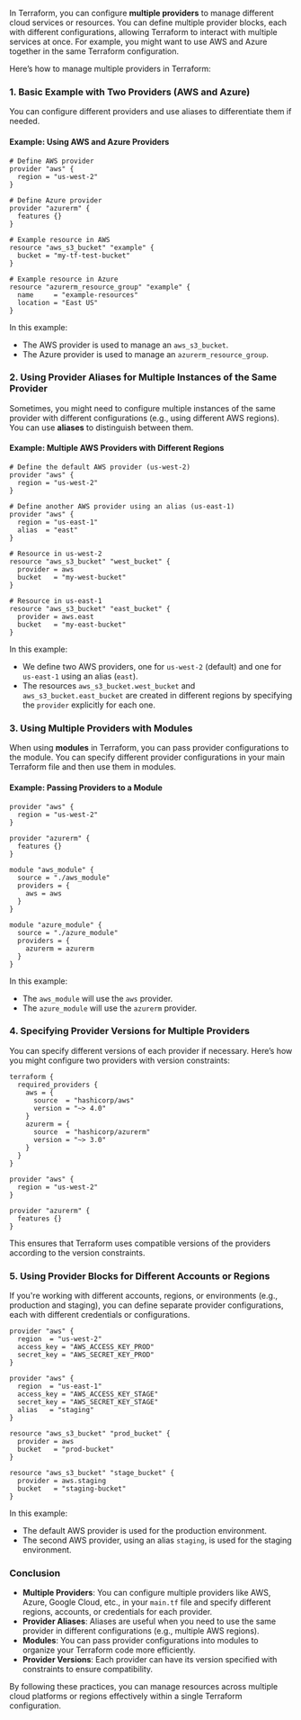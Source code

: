 In Terraform, you can configure **multiple providers** to manage different cloud services or resources. You can define multiple provider blocks, each with different configurations, allowing Terraform to interact with multiple services at once. For example, you might want to use AWS and Azure together in the same Terraform configuration.

Here’s how to manage multiple providers in Terraform:

### 1. **Basic Example with Two Providers (AWS and Azure)**

You can configure different providers and use aliases to differentiate them if needed.

#### Example: Using AWS and Azure Providers

```hcl
# Define AWS provider
provider "aws" {
  region = "us-west-2"
}

# Define Azure provider
provider "azurerm" {
  features {}
}

# Example resource in AWS
resource "aws_s3_bucket" "example" {
  bucket = "my-tf-test-bucket"
}

# Example resource in Azure
resource "azurerm_resource_group" "example" {
  name     = "example-resources"
  location = "East US"
}
```

In this example:
- The AWS provider is used to manage an `aws_s3_bucket`.
- The Azure provider is used to manage an `azurerm_resource_group`.

### 2. **Using Provider Aliases for Multiple Instances of the Same Provider**

Sometimes, you might need to configure multiple instances of the same provider with different configurations (e.g., using different AWS regions). You can use **aliases** to distinguish between them.

#### Example: Multiple AWS Providers with Different Regions

```hcl
# Define the default AWS provider (us-west-2)
provider "aws" {
  region = "us-west-2"
}

# Define another AWS provider using an alias (us-east-1)
provider "aws" {
  region = "us-east-1"
  alias  = "east"
}

# Resource in us-west-2
resource "aws_s3_bucket" "west_bucket" {
  provider = aws
  bucket   = "my-west-bucket"
}

# Resource in us-east-1
resource "aws_s3_bucket" "east_bucket" {
  provider = aws.east
  bucket   = "my-east-bucket"
}
```

In this example:
- We define two AWS providers, one for `us-west-2` (default) and one for `us-east-1` using an alias (`east`).
- The resources `aws_s3_bucket.west_bucket` and `aws_s3_bucket.east_bucket` are created in different regions by specifying the `provider` explicitly for each one.

### 3. **Using Multiple Providers with Modules**

When using **modules** in Terraform, you can pass provider configurations to the module. You can specify different provider configurations in your main Terraform file and then use them in modules.

#### Example: Passing Providers to a Module

```hcl
provider "aws" {
  region = "us-west-2"
}

provider "azurerm" {
  features {}
}

module "aws_module" {
  source = "./aws_module"
  providers = {
    aws = aws
  }
}

module "azure_module" {
  source = "./azure_module"
  providers = {
    azurerm = azurerm
  }
}
```

In this example:
- The `aws_module` will use the `aws` provider.
- The `azure_module` will use the `azurerm` provider.

### 4. **Specifying Provider Versions for Multiple Providers**

You can specify different versions of each provider if necessary. Here’s how you might configure two providers with version constraints:

```hcl
terraform {
  required_providers {
    aws = {
      source  = "hashicorp/aws"
      version = "~> 4.0"
    }
    azurerm = {
      source  = "hashicorp/azurerm"
      version = "~> 3.0"
    }
  }
}

provider "aws" {
  region = "us-west-2"
}

provider "azurerm" {
  features {}
}
```

This ensures that Terraform uses compatible versions of the providers according to the version constraints.

### 5. **Using Provider Blocks for Different Accounts or Regions**

If you're working with different accounts, regions, or environments (e.g., production and staging), you can define separate provider configurations, each with different credentials or configurations.

```hcl
provider "aws" {
  region  = "us-west-2"
  access_key = "AWS_ACCESS_KEY_PROD"
  secret_key = "AWS_SECRET_KEY_PROD"
}

provider "aws" {
  region  = "us-east-1"
  access_key = "AWS_ACCESS_KEY_STAGE"
  secret_key = "AWS_SECRET_KEY_STAGE"
  alias   = "staging"
}

resource "aws_s3_bucket" "prod_bucket" {
  provider = aws
  bucket   = "prod-bucket"
}

resource "aws_s3_bucket" "stage_bucket" {
  provider = aws.staging
  bucket   = "staging-bucket"
}
```

In this example:
- The default AWS provider is used for the production environment.
- The second AWS provider, using an alias `staging`, is used for the staging environment.

### Conclusion

- **Multiple Providers**: You can configure multiple providers like AWS, Azure, Google Cloud, etc., in your `main.tf` file and specify different regions, accounts, or credentials for each provider.
- **Provider Aliases**: Aliases are useful when you need to use the same provider in different configurations (e.g., multiple AWS regions).
- **Modules**: You can pass provider configurations into modules to organize your Terraform code more efficiently.
- **Provider Versions**: Each provider can have its version specified with constraints to ensure compatibility.

By following these practices, you can manage resources across multiple cloud platforms or regions effectively within a single Terraform configuration.